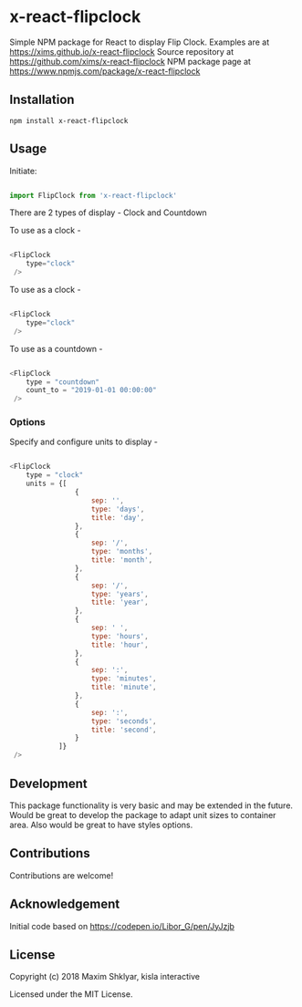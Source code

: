 # x-react-flipclock

Simple NPM package for React to display Flip Clock.
Examples are at https://xims.github.io/x-react-flipclock
Source repository at https://github.com/xims/x-react-flipclock
NPM package page at https://www.npmjs.com/package/x-react-flipclock


## Installation

`npm install x-react-flipclock`


## Usage

Initiate:
```js

import FlipClock from 'x-react-flipclock'

```

There are 2 types of display - Clock and Countdown 

To use as a clock - 
```js

<FlipClock
	type="clock"
 />

```


To use as a clock - 
```js

<FlipClock
	type="clock"
 />

```


To use as a countdown - 
```js

<FlipClock 
	type = "countdown"
	count_to = "2019-01-01 00:00:00"
 />

```


### Options

Specify and configure units to display - 
```js

<FlipClock 
	type = "clock"
	units = {[
				{
					sep: '',
					type: 'days',
					title: 'day',
				},
				{
					sep: '/',
					type: 'months',
					title: 'month',
				},
				{
					sep: '/',
					type: 'years',
					title: 'year',
				},
				{
					sep: ' ',
					type: 'hours',
					title: 'hour',
				},
				{
					sep: ':',
					type: 'minutes',
					title: 'minute',
				},
				{
					sep: ':',
					type: 'seconds',
					title: 'second',
				}
			]}
 />

```


## Development

This package functionality is very basic and may be extended in the future.
Would be great to develop the package to adapt unit sizes to container area.
Also would be great to have styles options.


## Contributions

Contributions are welcome!


## Acknowledgement

Initial code based on https://codepen.io/Libor_G/pen/JyJzjb


## License

Copyright (c) 2018 Maxim Shklyar, kisla interactive

Licensed under the MIT License.